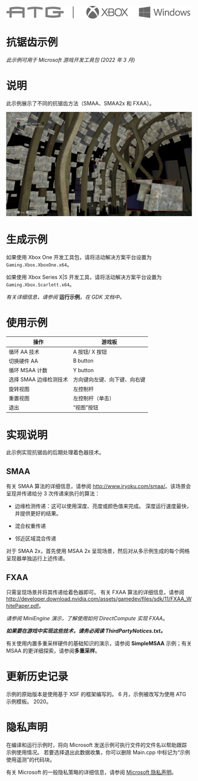 ![](./media/image1.png)

# 抗锯齿示例

*此示例可用于 Microsoft 游戏开发工具包 (2022 年 3 月)*

# 说明

此示例展示了不同的抗锯齿方法（SMAA、SMAA2x 和 FXAA）。

![](./media/image2.jpeg)

# 生成示例

如果使用 Xbox One 开发工具包，请将活动解决方案平台设置为 `Gaming.Xbox.XboxOne.x64`。

如果使用 Xbox Series X|S 开发工具，请将活动解决方案平台设置为 `Gaming.Xbox.Scarlett.x64`。

*有关详细信息，请参阅* __运行示例__，*在 GDK 文档中。*

# 使用示例

| 操作 | 游戏板 |
|---|---|
| 循环 AA 技术 | A 按钮/ X 按钮 |
| 切换硬件 AA | B button |
| 循环 MSAA 计数 | Y button |
| 选择 SMAA 边缘检测技术 | 方向键向左键、向下键、向右键 |
| 旋转视图 | 左控制杆 |
| 重置视图 | 左控制杆（单击） |
| 退出 | &ldquo;视图&rdquo;按钮 |

# 实现说明

此示例实现抗锯齿的后期处理着色器技术。

## SMAA

有关 SMAA 算法的详细信息，请参阅 <http://www.iryoku.com/smaa/>。该场景会呈现并传递给分 3 次传递来执行的算法：

- 边缘检测传递：这可以使用深度、亮度或颜色值来完成。 深度运行速度最快，并提供更好的结果。

- 混合权重传递

- 邻近区域混合传递

对于 SMAA 2x，首先使用 MSAA 2x 呈现场景，然后对从多示例生成的每个网格呈现器单独运行上述传递。

## FXAA

只需呈现场景并将其传递给着色器即可。 有关 FXAA 算法的详细信息，请参阅 <http://developer.download.nvidia.com/assets/gamedev/files/sdk/11/FXAA_WhitePaper.pdf>。

*请参阅 MiniEngine 演示，了解使用如何 DirectCompute 实现 FXAA*。

***如果要在游戏中实现这些技术，请务必阅读 ThirdPartyNotices.txt。***

有关使用内置多重采样硬件的基础知识的演示，请参阅 **SimpleMSAA** 示例；有关 MSAA 的更详细探索，请参阅**多重采样**。

# 更新历史记录

示例的原始版本是使用基于 XSF 的框架编写的。 6 月，示例被改写为使用 ATG 示例模板。
2020。

# 隐私声明

在编译和运行示例时，将向 Microsoft 发送示例可执行文件的文件名以帮助跟踪示例使用情况。 若要选择退出此数据收集，你可以删除 Main.cpp 中标记为&ldquo;示例使用遥测&rdquo;的代码块。

有关 Microsoft 的一般隐私策略的详细信息，请参阅 [Microsoft 隐私声明](https://privacy.microsoft.com/en-us/privacystatement/)。


